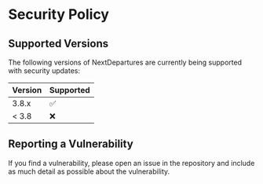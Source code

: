 # Security Policy

## Supported Versions

The following versions of NextDepartures are currently being 
supported with security updates:

| Version | Supported          |
|---------|--------------------|
| 3.8.x   | :white_check_mark: |
| < 3.8   | :x:                |

## Reporting a Vulnerability

If you find a vulnerability, please open an issue in the repository 
and include as much detail as possible about the vulnerability.
